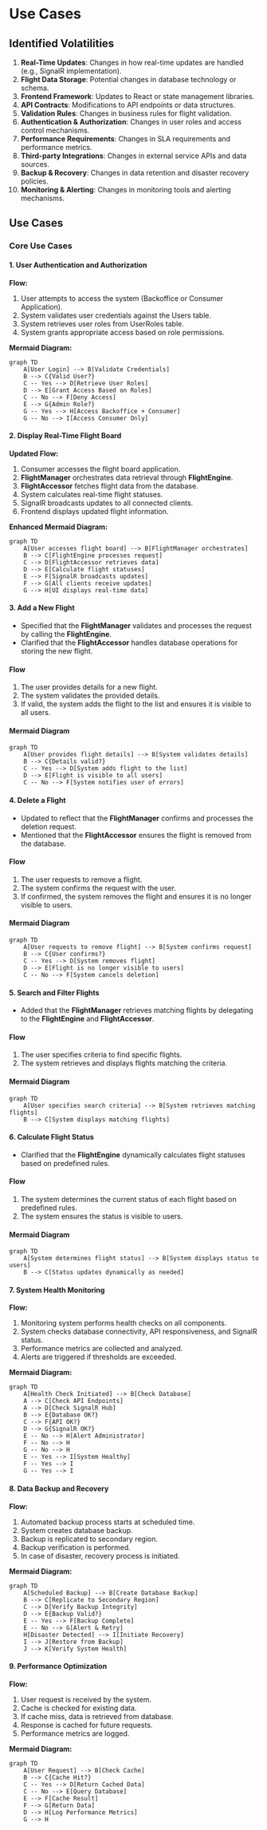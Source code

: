 # Use Cases

## Identified Volatilities
1. **Real-Time Updates**: Changes in how real-time updates are handled (e.g., SignalR implementation).
2. **Flight Data Storage**: Potential changes in database technology or schema.
3. **Frontend Framework**: Updates to React or state management libraries.
4. **API Contracts**: Modifications to API endpoints or data structures.
5. **Validation Rules**: Changes in business rules for flight validation.
6. **Authentication & Authorization**: Changes in user roles and access control mechanisms.
7. **Performance Requirements**: Changes in SLA requirements and performance metrics.
8. **Third-party Integrations**: Changes in external service APIs and data sources.
9. **Backup & Recovery**: Changes in data retention and disaster recovery policies.
10. **Monitoring & Alerting**: Changes in monitoring tools and alerting mechanisms.

## Use Cases

### Core Use Cases

#### 1. User Authentication and Authorization
**Flow:**
1. User attempts to access the system (Backoffice or Consumer Application).
2. System validates user credentials against the Users table.
3. System retrieves user roles from UserRoles table.
4. System grants appropriate access based on role permissions.

**Mermaid Diagram:**
```mermaid
graph TD
    A[User Login] --> B[Validate Credentials]
    B --> C{Valid User?}
    C -- Yes --> D[Retrieve User Roles]
    D --> E[Grant Access Based on Roles]
    C -- No --> F[Deny Access]
    E --> G{Admin Role?}
    G -- Yes --> H[Access Backoffice + Consumer]
    G -- No --> I[Access Consumer Only]
```

#### 2. Display Real-Time Flight Board
**Updated Flow:**
1. Consumer accesses the flight board application.
2. **FlightManager** orchestrates data retrieval through **FlightEngine**.
3. **FlightAccessor** fetches flight data from the database.
4. System calculates real-time flight statuses.
5. SignalR broadcasts updates to all connected clients.
6. Frontend displays updated flight information.

**Enhanced Mermaid Diagram:**
```mermaid
graph TD
    A[User accesses flight board] --> B[FlightManager orchestrates]
    B --> C[FlightEngine processes request]
    C --> D[FlightAccessor retrieves data]
    D --> E[Calculate flight statuses]
    E --> F[SignalR broadcasts updates]
    F --> G[All clients receive updates]
    G --> H[UI displays real-time data]
```

#### 3. Add a New Flight
- Specified that the **FlightManager** validates and processes the request by calling the **FlightEngine**.
- Clarified that the **FlightAccessor** handles database operations for storing the new flight.

#### Flow
1. The user provides details for a new flight.
2. The system validates the provided details.
3. If valid, the system adds the flight to the list and ensures it is visible to all users.

#### Mermaid Diagram
```mermaid
graph TD
    A[User provides flight details] --> B[System validates details]
    B --> C{Details valid?}
    C -- Yes --> D[System adds flight to the list]
    D --> E[Flight is visible to all users]
    C -- No --> F[System notifies user of errors]
```

#### 4. Delete a Flight
- Updated to reflect that the **FlightManager** confirms and processes the deletion request.
- Mentioned that the **FlightAccessor** ensures the flight is removed from the database.

#### Flow
1. The user requests to remove a flight.
2. The system confirms the request with the user.
3. If confirmed, the system removes the flight and ensures it is no longer visible to users.

#### Mermaid Diagram
```mermaid
graph TD
    A[User requests to remove flight] --> B[System confirms request]
    B --> C{User confirms?}
    C -- Yes --> D[System removes flight]
    D --> E[Flight is no longer visible to users]
    C -- No --> F[System cancels deletion]
```

#### 5. Search and Filter Flights
- Added that the **FlightManager** retrieves matching flights by delegating to the **FlightEngine** and **FlightAccessor**.

#### Flow
1. The user specifies criteria to find specific flights.
2. The system retrieves and displays flights matching the criteria.

#### Mermaid Diagram
```mermaid
graph TD
    A[User specifies search criteria] --> B[System retrieves matching flights]
    B --> C[System displays matching flights]
```

#### 6. Calculate Flight Status
- Clarified that the **FlightEngine** dynamically calculates flight statuses based on predefined rules.

#### Flow
1. The system determines the current status of each flight based on predefined rules.
2. The system ensures the status is visible to users.

#### Mermaid Diagram
```mermaid
graph TD
    A[System determines flight status] --> B[System displays status to users]
    B --> C[Status updates dynamically as needed]
```

#### 7. System Health Monitoring
**Flow:**
1. Monitoring system performs health checks on all components.
2. System checks database connectivity, API responsiveness, and SignalR status.
3. Performance metrics are collected and analyzed.
4. Alerts are triggered if thresholds are exceeded.

**Mermaid Diagram:**
```mermaid
graph TD
    A[Health Check Initiated] --> B[Check Database]
    A --> C[Check API Endpoints]
    A --> D[Check SignalR Hub]
    B --> E{Database OK?}
    C --> F{API OK?}
    D --> G{SignalR OK?}
    E -- No --> H[Alert Administrator]
    F -- No --> H
    G -- No --> H
    E -- Yes --> I[System Healthy]
    F -- Yes --> I
    G -- Yes --> I
```

#### 8. Data Backup and Recovery
**Flow:**
1. Automated backup process starts at scheduled time.
2. System creates database backup.
3. Backup is replicated to secondary region.
4. Backup verification is performed.
5. In case of disaster, recovery process is initiated.

**Mermaid Diagram:**
```mermaid
graph TD
    A[Scheduled Backup] --> B[Create Database Backup]
    B --> C[Replicate to Secondary Region]
    C --> D[Verify Backup Integrity]
    D --> E{Backup Valid?}
    E -- Yes --> F[Backup Complete]
    E -- No --> G[Alert & Retry]
    H[Disaster Detected] --> I[Initiate Recovery]
    I --> J[Restore from Backup]
    J --> K[Verify System Health]
```

#### 9. Performance Optimization
**Flow:**
1. User request is received by the system.
2. Cache is checked for existing data.
3. If cache miss, data is retrieved from database.
4. Response is cached for future requests.
5. Performance metrics are logged.

**Mermaid Diagram:**
```mermaid
graph TD
    A[User Request] --> B[Check Cache]
    B --> C{Cache Hit?}
    C -- Yes --> D[Return Cached Data]
    C -- No --> E[Query Database]
    E --> F[Cache Result]
    F --> G[Return Data]
    D --> H[Log Performance Metrics]
    G --> H
```
